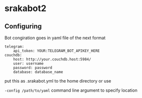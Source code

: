 # srakabot2

## Configuring

Bot congiration goes in yaml file of the next format

    telegram:
        api_token: YOUR:TELEGRAM_BOT_APIKEY_HERE
    couchdb:
        host: http://your.couchdb.host:5984/
        user: username
        password: password
        database: database_name

put this as .srakabot.yml to the home directory or use

``` -config /path/to/yaml ``` command line argument to specify location

